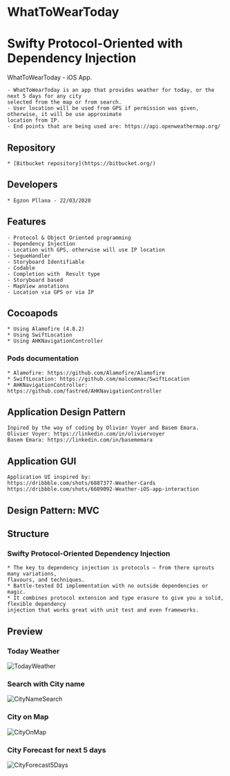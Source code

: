 # WhatToWearToday #
# Swifty Protocol-Oriented with Dependency Injection #
WhatToWearToday - iOS App.

    - WhatToWearToday is an app that provides weather for today, or the next 5 days for any city
    selected from the map or from search.
    - User location will be used from GPS if permission was given, otherwise, it will be use approximate
    location from IP.
    - End points that are being used are: https://api.openweathermap.org/

## Repository ##

    * [Bitbucket repository](https://bitbucket.org/)

## Developers ##

    * Egzon Pllana - 22/03/2020
    
## Features ##

    - Protocol & Object Oriented programming
    - Dependency Injection
    - Location with GPS, otherwise will use IP location
    - SegueHandler
    - Storyboard Identifiable
    - Codable
    - Completion with  Result type
    - Storyboard based
    - MapView anotations
    - Location via GPS or via IP
    
## Cocoapods ##

    * Using Alamofire (4.8.2)
    * Using SwiftLocation
    * Using AHKNavigationController

### Pods documentation ###

    * Alamofire: https://github.com/Alamofire/Alamofire
    * SwiftLocation: https://github.com/malcommac/SwiftLocation
    * AHKNavigationController: https://github.com/fastred/AHKNavigationController
    
## Application Design Pattern ##

    Inpired by the way of coding by Olivier Voyer and Basem Emara.
    Olivier Voyer: https://linkedin.com/in/oliviervoyer
    Basem Emara: https://linkedin.com/in/basememara
    
## Application GUI ##

    Application UI inspired by:
    https://dribbble.com/shots/6887377-Weather-Cards
    https://dribbble.com/shots/6609092-Weather-iOS-app-interaction

## Design Pattern: MVC ##

## Structure ##

### Swifty Protocol-Oriented Dependency Injection ###

    * The key to dependency injection is protocols – from there sprouts many variations,
    flavours, and techniques.
    * Battle-tested DI implementation with no outside dependencies or magic. 
    * It combines protocol extension and type erasure to give you a solid, flexible dependency
    injection that works great with unit test and even frameworks.
    
## Preview ##

### Today Weather ###
![TodayWeather](https://user-images.githubusercontent.com/27929436/77238762-9f1d7200-6bd3-11ea-876b-17f59394a7ab.png)

### Search with City name ###
![CityNameSearch](https://user-images.githubusercontent.com/27929436/77238789-e3a90d80-6bd3-11ea-8781-97701ff81cf4.png)

### City on Map ###
![CityOnMap](https://user-images.githubusercontent.com/27929436/77257895-67680600-6c77-11ea-9212-23429c659f06.png)

### City Forecast for next 5 days ###
![CityForecast5Days](https://user-images.githubusercontent.com/27929436/77238817-0cc99e00-6bd4-11ea-93b3-ece4b05ce285.png)
